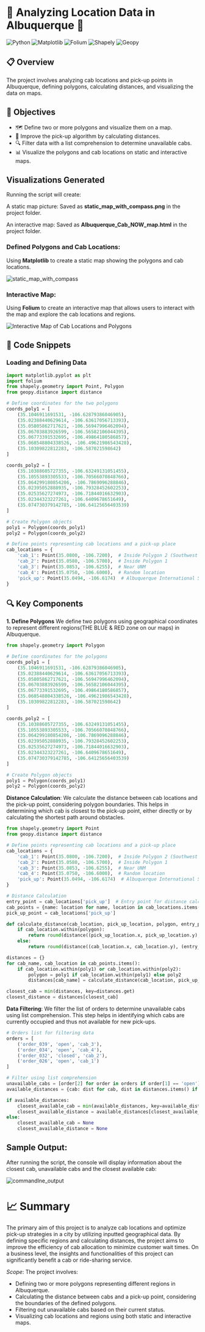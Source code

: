 # 🚖 Analyzing Location Data in Albuquerque 🚖

![Python](https://img.shields.io/badge/Python-3.8+-blue.svg)
![Matplotlib](https://img.shields.io/badge/Matplotlib-3.4.2+-red.svg)
![Folium](https://img.shields.io/badge/Folium-0.12.1+-green.svg)
![Shapely](https://img.shields.io/badge/Shapely-1.7.1+-orange.svg)
![Geopy](https://img.shields.io/badge/Geopy-2.1.0+-purple.svg)

## 📋 Overview

The project involves analyzing cab locations and pick-up points in Albuquerque, defining polygons, calculating distances, and visualizing the data on maps.

## 🎯 Objectives

- 🗺️ Define two or more polygons and visualize them on a map.
- 📏 Improve the pick-up algorithm by calculating distances.
- 🔍 Filter data with a list comprehension to determine unavailable cabs.
- 📊 Visualize the polygons and cab locations on static and interactive maps.

## Visualizations Generated
Running the script will create:

A static map picture: Saved as **static_map_with_compass.png** in the project folder.

An interactive map: Saved as **Albuquerque_Cab_NOW_map.html** in the project folder.

### Defined Polygons and Cab Locations:
Using **Matplotlib** to create a static map showing the polygons and cab locations.

![static_map_with_compass](https://github.com/user-attachments/assets/b1bd4691-72f3-4ed0-847b-4af0634231d6)

### Interactive Map:
Using **Folium** to create an interactive map that allows users to interact with the map and explore the cab locations and regions.

![Interactive Map of Cab Locations and Polygons](https://github.com/user-attachments/assets/fdd16655-1581-460d-aecf-0b8e4c108739)


## 🧩 Code Snippets

### Loading and Defining Data
```python
import matplotlib.pyplot as plt
import folium
from shapely.geometry import Point, Polygon
from geopy.distance import distance

# Define coordinates for the two polygons
coords_poly1 = [
    (35.1046911691531, -106.62879386046905),
    (35.02388440629614, -106.63617056713393),
    (35.05805862717621, -106.56947996462094),
    (35.06703883926599, -106.56582106044395),
    (35.06773391532695, -106.49864180586857),
    (35.068548804338526, -106.49621986543428),
    (35.10309822812283, -106.587021598642)
]

coords_poly2 = [
    (35.10388605727355, -106.63249131051455),
    (35.10553893305533, -106.70566070848766),
    (35.064299180854206, -106.7869096288846),
    (35.02395052888935, -106.79328452602253),
    (35.02535627274973, -106.71844016632903),
    (35.02344323227261, -106.6409678651649),
    (35.074730379142785, -106.64125656403539)
]

# Create Polygon objects
poly1 = Polygon(coords_poly1)
poly2 = Polygon(coords_poly2)

# Define points representing cab locations and a pick-up place
cab_locations = {
    'cab_1': Point(35.0800, -106.7200),  # Inside Polygon 2 (Southwest Region)
    'cab_2': Point(35.0580, -106.5700),  # Inside Polygon 1
    'cab_3': Point(35.0853, -106.6255),  # Near UNM
    'cab_4': Point(35.0750, -106.6000),  # Random location
    'pick_up': Point(35.0494, -106.6174)  # Albuquerque International Sunport
}
```
## 🔍 Key Components
**1. Define Polygons**
We define two polygons using geographical coordinates to represent different regions(THE BLUE & RED zone on our maps) in Albuquerque.
```python
from shapely.geometry import Polygon

# Define coordinates for the polygons
coords_poly1 = [
    (35.1046911691531, -106.62879386046905),
    (35.02388440629614, -106.63617056713393),
    (35.05805862717621, -106.56947996462094),
    (35.06703883926599, -106.56582106044395),
    (35.06773391532695, -106.49864180586857),
    (35.068548804338526, -106.49621986543428),
    (35.10309822812283, -106.587021598642)
]

coords_poly2 = [
    (35.10388605727355, -106.63249131051455),
    (35.10553893305533, -106.70566070848766),
    (35.064299180854206, -106.7869096288846),
    (35.02395052888935, -106.79328452602253),
    (35.02535627274973, -106.71844016632903),
    (35.02344323227261, -106.6409678651649),
    (35.074730379142785, -106.64125656403539)
]

# Create Polygon objects
poly1 = Polygon(coords_poly1)
poly2 = Polygon(coords_poly2)
```
**Distance Calculation**:
We calculate the distance between cab locations and the pick-up point, considering polygon boundaries. This helps in determining which cab is closest to the pick-up point, either directly or by calculating the shortest path around obstacles.

```python
from shapely.geometry import Point
from geopy.distance import distance

# Define points representing cab locations and a pick-up place
cab_locations = {
    'cab_1': Point(35.0800, -106.7200),  # Inside Polygon 2 (Southwest Region)
    'cab_2': Point(35.0580, -106.5700),  # Inside Polygon 1
    'cab_3': Point(35.0853, -106.6255),  # Near UNM
    'cab_4': Point(35.0750, -106.6000),  # Random location
    'pick_up': Point(35.0494, -106.6174)  # Albuquerque International Sunport
}

# Distance Calculation
entry_point = cab_locations['pick_up']  # Entry point for distance calculation (Pick-Up Location)
cab_points = {name: location for name, location in cab_locations.items() if name != 'pick_up'}
pick_up_point = cab_locations['pick_up']

def calculate_distance(cab_location, pick_up_location, polygon, entry_point):
    if cab_location.within(polygon):
        return round(distance((pick_up_location.x, pick_up_location.y), (cab_location.x, cab_location.y)).miles, 2)
    else:
        return round(distance((cab_location.x, cab_location.y), (entry_point.x, entry_point.y)).miles + distance((entry_point.x, entry_point.y), (pick_up_location.x, pick_up_location.y)).miles, 2)

distances = {}
for cab_name, cab_location in cab_points.items():
    if cab_location.within(poly1) or cab_location.within(poly2):
        polygon = poly1 if cab_location.within(poly1) else poly2
        distances[cab_name] = calculate_distance(cab_location, pick_up_point, polygon, entry_point)

closest_cab = min(distances, key=distances.get)
closest_distance = distances[closest_cab]
```
**Data Filtering**:
We filter the list of orders to determine unavailable cabs using list comprehension. This step helps in identifying which cabs are currently occupied and thus not available for new pick-ups.

```python
# Orders list for filtering data
orders = [
    ('order_039', 'open', 'cab_3'),
    ('order_034', 'open', 'cab_4'),
    ('order_032', 'closed', 'cab_2'),
    ('order_026', 'open', 'cab_1')
]

# Filter using list comprehension
unavailable_cabs = [order[2] for order in orders if order[1] == 'open']
available_distances = {cab: dist for cab, dist in distances.items() if cab not in unavailable_cabs}

if available_distances:
    closest_available_cab = min(available_distances, key=available_distances.get)
    closest_available_distance = available_distances[closest_available_cab]
else:
    closest_available_cab = None
    closest_available_distance = None
```
## Sample Output:
After running the script, the console will display information about the closest cab, unavailable cabs and the closest available cab:

![commandlne_output](https://github.com/user-attachments/assets/31b1b66e-df57-404e-99fa-52002883b238)


# 📈 Summary
The primary aim of this project is to analyze cab locations and optimize pick-up strategies in a city by utilizing inputted geographical data. By defining specific regions and calculating distances, the project aims to improve the efficiency of cab allocation to minimize customer wait times. On a business level, the insights and functionalities of this project can significantly benefit a cab or ride-sharing service. 

*Scope*: The project involves:

- Defining two or more polygons representing different regions in Albuquerque.
- Calculating the distance between cabs and a pick-up point, considering the boundaries of the defined polygons.
- Filtering out unavailable cabs based on their current status.
- Visualizing cab locations and regions using both static and interactive maps.


